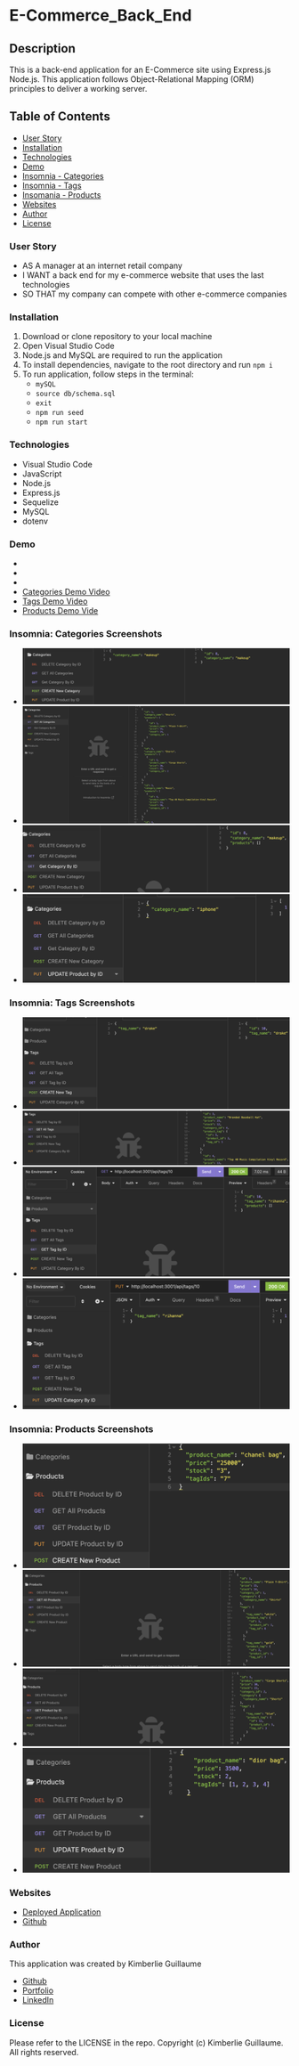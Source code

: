 # E-Commerce_Back_End

## Description 

This is a back-end application for an E-Commerce site using Express.js Node.js. This application follows Object-Relational Mapping (ORM) principles to deliver a working server.

## Table of Contents
- [User Story](#user-story)
- [Installation](#installation)
- [Technologies](#technologies)
- [Demo](#demo)
- [Insomnia - Categories](#insomnia-categories-screenshots)
- [Insomnia - Tags](#insomnia-tags-screenshots)
- [Insomania - Products](#insomnia-products-screenshots)
- [Websites](#websites)
- [Author](#author)
- [License](#license)


### User Story

- AS A manager at an internet retail company 
- I WANT a back end for my e-commerce website that uses the last technologies 
- SO THAT my company can compete with other e-commerce companies 


### Installation 

1. Download or clone repository to your local machine
2. Open Visual Studio Code 
3. Node.js and MySQL are required to run the application 
4. To install dependencies, navigate to the root directory and run `npm i`
5. To run application, follow steps in the terminal: 
    - `mySQL` 
    - `source db/schema.sql`  
    - `exit`  
    - `npm run seed`  
    - `npm run start` 


### Technologies  

- Visual Studio Code
- JavaScript
- Node.js
- Express.js
- Sequelize
- MySQL
- dotenv 


### Demo

- [](Assets/13-orm-homework-demo-01.gif)
- [](Assets/13-orm-homework-demo-02.gif)
- [](Assets/13-orm-homework-demo-03.gif)
- [Categories Demo Video](https://drive.google.com/file/d/1I-Hro8EV8d2iR44h813QwUjTGT1OvTKZ/view)
- [Tags Demo Video](https://drive.google.com/file/d/1fBObAKdQLsJfDzj4EjC-teuVxosPC1Ef/view)
- [Products Demo Vide](https://drive.google.com/file/d/1ADLENAcpcAJa_00oCEnqjjsofejUGrgo/view)


### Insomnia: Categories Screenshots

- ![CREATE New Category](Assets/create-new.png)
- ![GET All categories ](Assets/get-all.png)
- ![GET Category by ID](Assets/get-category-by.png)
- ![UPDATE](Assets/update.png)


### Insomnia: Tags Screenshots

- ![CREATE New Tag](Assets/create-new-tag.png)
- ![GET ALL Tags](Assets/get-all-tags.png)
- ![GET Tag by ID](Assets/get-tag-by.png)
- ![UPDATE](Assets/update-tag.png)


### Insomnia: Products Screenshots

- ![CREATE New Product](Assets/create-new-product.png)
- ![GET ALL Products](Assets/get-all-products.png)
- ![GET Product by ID](Assets/get-product-by-id.png)
- ![UPDATE](Assets/update-product.png)

### Websites

- [Deployed Application](https://kimberlie901.github.io/E-Commerce_Back_End/)
- [Github](https://github.com/kimberlie901/E-Commerce_Back_End)


### Author 

This application was created by Kimberlie Guillaume

- [Github](https://github.com/kimberlie901)
- [Portfolio](https://kimberlie901.github.io/Professional_Portfolio/) 
- [LinkedIn](https://www.linkedin.com/in/kjguill1024/)


### License 

Please refer to the LICENSE in the repo. Copyright (c) Kimberlie Guillaume. All rights reserved. 